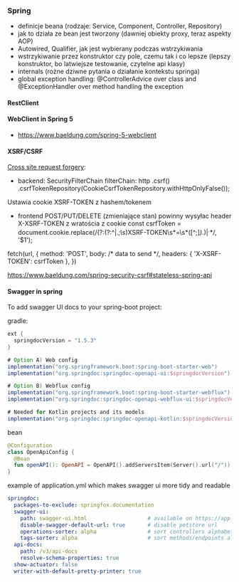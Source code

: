 ### Spring
- definicje beana (rodzaje: Service, Component, Controller, Repository)
- jak to działa ze bean jest tworzony (dawniej obiekty proxy, teraz aspekty AOP)
- Autowired, Qualifier, jak jest wybierany podczas wstrzykiwania
- wstrzykiwanie przez konstruktor czy pole, czemu tak i co lepsze (lepszy konstruktor, bo latwiejsze testowanie, czytelne api klasy)
- internals (rożne dziwne pytania o działanie kontekstu springa)
- global exception handling: @ControllerAdvice over class and @ExceptionHandler over method handling the exception

#### RestClient

#### WebClient in Spring 5
- https://www.baeldung.com/spring-5-webclient


#### XSRF/CSRF
[Cross site request forgery](https://pl.wikipedia.org/wiki/Cross-site_request_forgery):
- backend:
SecurityFilterChain filterChain: 
       http
          .csrf()
          .csrfTokenRepository(CookieCsrfTokenRepository.withHttpOnlyFalse()); 

Ustawia cookie XSRF-TOKEN z hashem/tokenem

- frontend
POST/PUT/DELETE (zmieniające stan) powinny wysyłac header X-XSRF-TOKEN z wratościa z cookie
const csrfToken = document.cookie.replace(/(?:(?:^|.*;\s*)XSRF-TOKEN\s*\=\s*([^;]*).*$)|^.*$/, '$1');

fetch(url, {
  method: 'POST',
  body: /* data to send */,
  headers: { 'X-XSRF-TOKEN': csrfToken },
})


https://www.baeldung.com/spring-security-csrf#stateless-spring-api


#### Swagger in spring

To add swagger UI docs to your spring-boot project: 

gradle:
```groovy
ext {
  springdocVersion = "1.5.3"
}

# Option A) Web config
implementation("org.springframework.boot:spring-boot-starter-web")
implementation("org.springdoc:springdoc-openapi-ui:$springdocVersion")

# Option B) Webflux config
implementation("org.springframework.boot:spring-boot-starter-webflux")
implementation("org.springdoc:springdoc-openapi-webflux-ui:$springdocVersion")

# Needed for Kotlin projects and its models
implementation("org.springdoc:springdoc-openapi-kotlin:$springdocVersion")
```

bean
```kotlin
@Configuration
class OpenApiConfig {
  @Bean
  fun openAPI(): OpenAPI = OpenAPI().addServersItem(Server().url("/")).info(Info().title("My Awesome Service"))
}
```

example of application.yml which makes swagger ui more tidy and readable
```yaml
springdoc:
  packages-to-exclude: springfox.documentation
  swagger-ui:
    path: swagger-ui.html                   # available on https://app.../swagger-ui.html  
    disable-swagger-default-url: true       # disable petstore url
    operations-sorter: alpha                # sort controllers alphabetically
    tags-sorter: alpha                      # sort methods/endpoints alphabetically
  api-docs:
    path: /v3/api-docs
    resolve-schema-properties: true
  show-actuator: false
  writer-with-default-pretty-printer: true
```